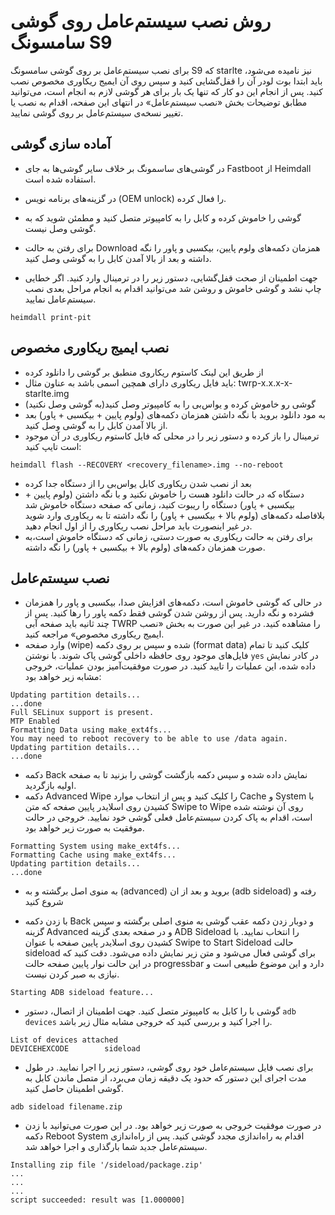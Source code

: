# روش نصب سیستم‌عامل روی گوشی سامسونگ S9

برای نصب سیستم‌عامل بر روی گوشی سامسونگ S9 که starlte نیز نامیده می‌شود، باید ابتدا بوت لودر آن را قفل‌گشایی کنید و سپس روی آن ایمیج ریکاوری مخصوص نصب کنید. پس از انجام این دو کار که تنها یک بار برای هر گوشی لازم به انجام است، می‌توانید مطابق توضیحات بخش «نصب سیستم‌عامل» در انتهای این صفحه، اقدام به نصب یا تغییر نسخه‌ی سیستم‌عامل بر روی گوشی نمایید.

## آماده سازی گوشی

* در گوشی‌های ساسمونگ بر خلاف سایر گوشی‌ها به جای Fastboot از Heimdall استفاده شده است.

* در گزینه‌های برنامه نویس (OEM unlock) را فعال کرده.

* گوشی را خاموش کرده و کابل را به کامپیوتر متصل کنید و مطمئن شوید که به گوشی وصل نیست.

* برای رفتن به حالت Download همزمان دکمه‌های ولوم پایین، بیکسبی و پاور را نگه داشته و بعد از بالا آمدن کابل را به گوشی وصل کنید.

* جهت اطمینان از صحت قفل‌گشایی، دستور زیر را در ترمینال وارد کنید. اگر خطایی چاپ نشد و گوشی خاموش و روشن شد می‌توانید اقدام به انجام مراحل بعدی نصب سیستم‌عامل نمایید.

~~~ text
heimdall print-pit
~~~

## نصب ایمیج ریکاوری مخصوص

* از طریق این لینک کاستوم ریکاروی منطبق بر گوشی را دانلود کرده
* باید فایل ریکاوری دارای همچین اسمی باشد به عناون مثال:  twrp-x.x.x-x-starlte.img
* گوشی رو خاموش کرده و یواس‌بی را به کامپیوتر وصل کنید(به گوشی وصل نکنید)
* به مود دانلود بروید با  نگه داشتن همزمان دکمه‌های (ولوم پایین + بیکسبی  + پاور) بعد از بالا آمدن کابل را به گوشی وصل کنید.
* ترمینال را باز کرده و دستور زیر را در محلی که فایل کاستوم ریکاوری در آن موجود است تایپ کنید:
~~~ text
heimdall flash --RECOVERY <recovery_filename>.img --no-reboot 
~~~
* بعد از نصب شدن ریکاوری کابل یو‌اس‌بی را از دستگاه جدا  کرده
* دستگاه که در حالت دانلود هست را خاموش نکنید و با نگه داشتن (ولوم پایین + بیکسبی  + پاور) دستگاه را ریبوت کنید، زمانی که صفحه دستگاه خاموش شد بلافاصله دکمه‌های (ولوم بالا + بیکسبی + پاور) را نگه داشته تا به ریکاوری وارد شوید  در غیر اینصورت باید مراحل نصب ریکاوری را از اول انجام دهید.
* برای رفتن به حالت ریکاوری به صورت دستی، زمانی که دستگاه خاموش است،‌به صورت همزمان دکمه‌های (ولوم بالا + بیکسبی + پاور) را نگه داشته.

## نصب سیستم‌عامل

* در حالی که گوشی خاموش است، دکمه‌های افزایش صدا، بیکسبی و پاور را همزمان فشرده و نگه دارید. پس از روشن شدن گوشی فقط دکمه پاور را رها کنید. پس از چند ثانیه باید صفحه آبی TWRP را مشاهده کنید. در غیر این صورت به بخش «نصب ایمیج ریکاوری مخصوص» مراجعه کنید.
* وارد صفحه (wipe) شده و سپس بر روی دکمه (format data) کلیک کنید تا تمام فایل‌های موجود روی حافظه داخلی گوشی پاک شوند. با نوشتن `yes` در کادر نمایش داده شده، این عملیات را تایید کنید. در صورت موفقیت‌آمیز بودن عملیات، خروجی مشابه زیر خواهد بود:

```
Updating partition details...
...done
Full SELinux support is present.
MTP Enabled
Formatting Data using make_ext4fs...
You may need to reboot recovery to be able to use /data again.
Updating partition details...
...done
```

* دکمه Back نمایش داده شده و سپس دکمه بازگشت گوشی را بزنید تا به صفحه اولیه بازگردید.
* دکمه Advanced Wipe را کلیک کنید و پس از انتخاب موارد Cache و System با کشیدن روی اسلایدر پایین صفحه که متن Swipe to Wipe روی آن نوشته شده است، اقدام به پاک کردن سیستم‌عامل فعلی گوشی خود نمایید. خروجی در حالت موفقیت به صورت زیر خواهد بود.

```
Formatting System using make_ext4fs...
Formatting Cache using make_ext4fs...
Updating partition details...
...done
```

* به منوی اصل برگشته و به (advanced) بروید و بعد از ان (adb sideload) رفته و شروع کنید

* با زدن دکمه Back و دوبار زدن دکمه عقب گوشی به منوی اصلی برگشته و سپس گزینه Advanced و در صفحه بعدی گزینه ADB Sideload را انتخاب نمایید. با کشیدن روی اسلایدر پایین صفحه با عنوان Swipe to Start Sideload حالت sideload برای گوشی فعال می‌شود و متن زیر نمایش داده می‌شود. دقت کنید که در این حالت نوار پایین صفحه حالت progressbar دارد و این موضوع طبیعی است و نیازی به صبر کردن نیست.

```
Starting ADB sideload feature...
```

* گوشی با را کابل به کامپیوتر متصل کنید. جهت اطمینان از اتصال، دستور `adb devices` را اجرا کنید و بررسی کنید که خروجی مشابه مثال زیر باشد.

```
List of devices attached
DEVICEHEXCODE        sideload
```

* برای نصب فایل سیستم‌عامل خود روی گوشی، دستور زیر را اجرا نمایید. در طول مدت اجرای این دستور که حدود یک دقیقه زمان می‌برد، از متصل ماندن کابل به گوشی اطمینان حاصل کنید.

```
adb sideload filename.zip
```

* در صورت موفقیت خروجی به صورت زیر خواهد بود. در این صورت می‌توانید با زدن دکمه Reboot System اقدام به راه‌اندازی مجدد گوشی کنید. پس از راه‌اندازی سیستم‌عامل جدید شما بارگذاری و اجرا خواهد شد.

```
Installing zip file '/sideload/package.zip'
...
...
...
script succeeded: result was [1.000000]
```

